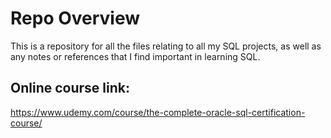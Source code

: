 # Repo Overview
This is a repository for all the files relating to all my SQL projects, as well as any notes or references that I find important in learning SQL.

## Online course link:
https://www.udemy.com/course/the-complete-oracle-sql-certification-course/

